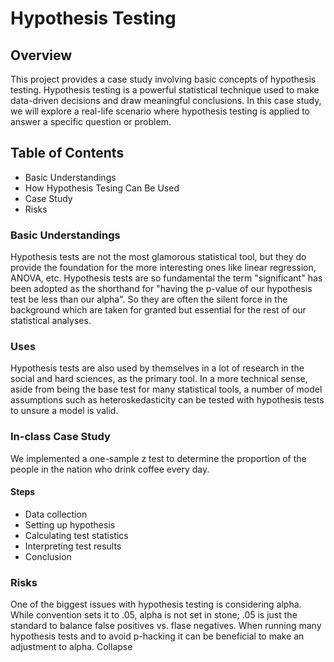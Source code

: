# Hypothesis Testing 
## Overview
This project provides a case study involving basic concepts of hypothesis testing. Hypothesis testing is a powerful statistical technique used to make data-driven decisions and draw meaningful conclusions. In this case study, we will explore a real-life scenario where hypothesis testing is applied to answer a specific question or problem.
​
## Table of Contents
- Basic Understandings 
- How Hypothesis Tesing Can Be Used
- Case Study
- Risks
​
### Basic Understandings
Hypothesis tests are not the most glamorous statistical tool, but they do provide the foundation for the more interesting ones like linear regression, ANOVA, etc. Hypothesis tests are so fundamental the term "significant" has been adopted as the shorthand for "having the p-value of our hypothesis test be less than our alpha". So they are often the silent force in the background which are taken for granted but essential for the rest of our statistical analyses.
​
### Uses
Hypothesis tests are also used by themselves in a lot of research in the social and hard sciences, as the primary tool. In a more technical sense, aside from being the base test for many statistical tools, a number of model assumptions such as heteroskedasticity can be tested with hypothesis tests to unsure a model is valid.
​
###
### In-class Case Study
We implemented a one-sample z test to determine the proportion of the people in the nation who drink coffee every day.
​
#### Steps
- Data collection
- Setting up hypothesis
- Calculating test statistics
- Interpreting test results
- Conclusion
​
### Risks
One of the biggest issues with hypothesis testing is considering alpha. While convention sets it to .05, alpha is not set in stone; .05 is just the standard to balance false positives vs. flase negatives. When running many hypothesis tests and to avoid p-hacking it can be beneficial to make an adjustment to alpha.
Collapse







